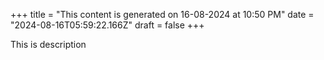 +++
title = "This content is generated on 16-08-2024 at 10:50 PM"
date = "2024-08-16T05:59:22.166Z"
draft = false
+++

  This is description
        